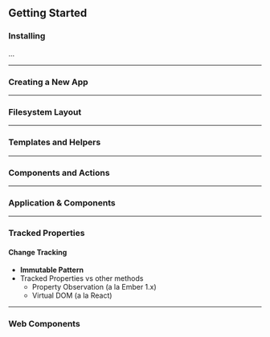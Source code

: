 ## Getting Started

### Installing

...

----

### Creating a New App

----

### Filesystem Layout

----

### Templates and Helpers

----

### Components and Actions

----

### Application & Components

----

### Tracked Properties
#### Change Tracking

- **Immutable Pattern**
- Tracked Properties vs other methods
  - Property Observation (a la Ember 1.x)
  - Virtual DOM (a la React)
  
----

### Web Components
